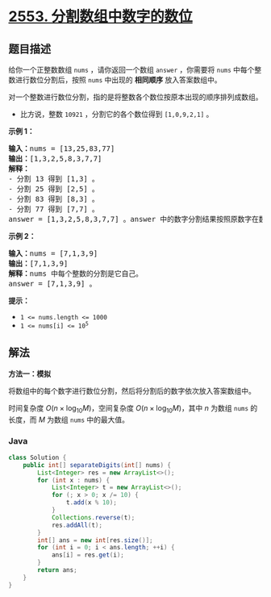 # [2553. 分割数组中数字的数位](https://leetcode.cn/problems/separate-the-digits-in-an-array)

## 题目描述

<p>给你一个正整数数组&nbsp;<code>nums</code>&nbsp;，请你返回一个数组<em>&nbsp;</em><code>answer</code> ，你需要将&nbsp;<code>nums</code>&nbsp;中每个整数进行数位分割后，按照&nbsp;<code>nums</code>&nbsp;中出现的&nbsp;<strong>相同顺序</strong>&nbsp;放入答案数组中。</p>

<p>对一个整数进行数位分割，指的是将整数各个数位按原本出现的顺序排列成数组。</p>

<ul>
	<li>比方说，整数&nbsp;<code>10921</code>&nbsp;，分割它的各个数位得到&nbsp;<code>[1,0,9,2,1]</code>&nbsp;。</li>
</ul>

<p><strong>示例 1：</strong></p>

<pre><b>输入：</b>nums = [13,25,83,77]
<b>输出：</b>[1,3,2,5,8,3,7,7]
<b>解释：</b>
- 分割 13 得到 [1,3] 。
- 分割 25 得到 [2,5] 。
- 分割 83 得到 [8,3] 。
- 分割 77 得到 [7,7] 。
answer = [1,3,2,5,8,3,7,7] 。answer 中的数字分割结果按照原数字在数组中的相同顺序排列。
</pre>

<p><strong>示例 2：</strong></p>

<pre><b>输入：</b>nums = [7,1,3,9]
<b>输出：</b>[7,1,3,9]
<b>解释：</b>nums 中每个整数的分割是它自己。
answer = [7,1,3,9] 。
</pre>

<p><strong>提示：</strong></p>

<ul>
	<li><code>1 &lt;= nums.length &lt;= 1000</code></li>
	<li><code>1 &lt;= nums[i] &lt;= 10<sup>5</sup></code></li>
</ul>

## 解法

**方法一：模拟**

将数组中的每个数字进行数位分割，然后将分割后的数字依次放入答案数组中。

时间复杂度 $O(n \times \log_{10} M)$，空间复杂度 $O(n \times \log_{10} M)$，其中 $n$ 为数组 `nums` 的长度，而 $M$ 为数组 `nums` 中的最大值。

### **Java**

```java
class Solution {
    public int[] separateDigits(int[] nums) {
        List<Integer> res = new ArrayList<>();
        for (int x : nums) {
            List<Integer> t = new ArrayList<>();
            for (; x > 0; x /= 10) {
                t.add(x % 10);
            }
            Collections.reverse(t);
            res.addAll(t);
        }
        int[] ans = new int[res.size()];
        for (int i = 0; i < ans.length; ++i) {
            ans[i] = res.get(i);
        }
        return ans;
    }
}
```

